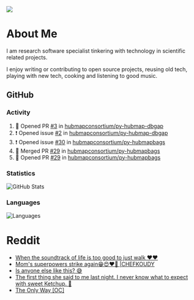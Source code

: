 ![](https://komarev.com/ghpvc/?username=icaoberg)

# About Me
I am research software specialist tinkering with technology in scientific related projects.

I enjoy writing or contributing to open source projects, reusing old tech, playing with new tech, cooking and listening to good music.

## GitHub
### Activity
<!--START_SECTION:activity-->
1. 💪 Opened PR [#3](https://github.com/hubmapconsortium/py-hubmap-dbgap/pull/3) in [hubmapconsortium/py-hubmap-dbgap](https://github.com/hubmapconsortium/py-hubmap-dbgap)
2. ❗️ Opened issue [#2](https://github.com/hubmapconsortium/py-hubmap-dbgap/issues/2) in [hubmapconsortium/py-hubmap-dbgap](https://github.com/hubmapconsortium/py-hubmap-dbgap)
3. ❗️ Opened issue [#30](https://github.com/hubmapconsortium/py-hubmapbags/issues/30) in [hubmapconsortium/py-hubmapbags](https://github.com/hubmapconsortium/py-hubmapbags)
4. 🎉 Merged PR [#29](https://github.com/hubmapconsortium/py-hubmapbags/pull/29) in [hubmapconsortium/py-hubmapbags](https://github.com/hubmapconsortium/py-hubmapbags)
5. 💪 Opened PR [#29](https://github.com/hubmapconsortium/py-hubmapbags/pull/29) in [hubmapconsortium/py-hubmapbags](https://github.com/hubmapconsortium/py-hubmapbags)
<!--END_SECTION:activity-->

### Statistics
![GitHub Stats](https://github-readme-stats.vercel.app/api?username=icaoberg&count_private=true&show_icons=true)

### Languages
![Languages](https://github-readme-stats.vercel.app/api/top-langs/?username=icaoberg&show_icons=true&langs_count=10&hide=HTML,CSS,M)

# Reddit
<!-- BLOG-POST-LIST:START -->
- [When the soundtrack of life is too good to just walk ❤️❤️](https://www.reddit.com/r/u_icaoberg/comments/wp4k9l/when_the_soundtrack_of_life_is_too_good_to_just/)
- [Mom&#39;s superpowers strike again😁😍♥️🙏 |CHEFKOUDY](https://www.reddit.com/r/u_icaoberg/comments/wmxngf/moms_superpowers_strike_again_chefkoudy/)
- [Is anyone else like this? 😅](https://www.reddit.com/r/u_icaoberg/comments/wkq82y/is_anyone_else_like_this/)
- [The first thing she said to me last night. I never know what to expect with sweet Ketchup. 🤣](https://www.reddit.com/r/u_icaoberg/comments/ty1h5z/the_first_thing_she_said_to_me_last_night_i_never/)
- [The Only Way [OC]](https://www.reddit.com/r/u_icaoberg/comments/ty1cfr/the_only_way_oc/)
<!-- BLOG-POST-LIST:END -->
